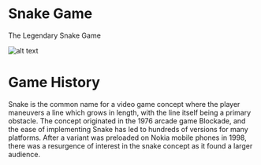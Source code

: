 # Snake Game
The Legendary Snake Game

![alt text](https://github.com/kaan-keskin/snake-game/blob/master/snake-game.png)

# Game History
Snake is the common name for a video game concept where the player maneuvers a line which grows in length, with the line itself being a primary obstacle. The concept originated in the 1976 arcade game Blockade, and the ease of implementing Snake has led to hundreds of versions for many platforms. After a variant was preloaded on Nokia mobile phones in 1998, there was a resurgence of interest in the snake concept as it found a larger audience. 
